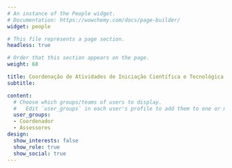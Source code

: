 ```yaml
---
# An instance of the People widget.
# Documentation: https://wowchemy.com/docs/page-builder/
widget: people

# This file represents a page section.
headless: true

# Order that this section appears on the page.
weight: 68

title: Coordenação de Atividades de Iniciação Científica e Tecnológica
subtitle:

content:
  # Choose which groups/teams of users to display.
  #   Edit `user_groups` in each user's profile to add them to one or more of these groups.
  user_groups:
  - Coordenador
  - Assessores
design:
  show_interests: false
  show_role: true
  show_social: true
---
```

